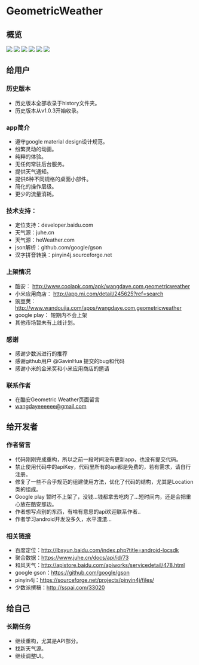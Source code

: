 # GeometricWeather

## 概览

![](https://github.com/WangDaYeeeeee/GeometricWeather/raw/master/preview/enframe_2016-02-09-08-23-181.png)
![](https://github.com/WangDaYeeeeee/GeometricWeather/raw/master/preview/enframe_2016-02-09-08-23-281.png)
![](https://github.com/WangDaYeeeeee/GeometricWeather/raw/master/preview/enframe_2016-02-09-08-25-001.png)
![](https://github.com/WangDaYeeeeee/GeometricWeather/raw/master/preview/enframe_2016-02-18-20-18-581.png)
![](https://github.com/WangDaYeeeeee/GeometricWeather/raw/master/preview/enframe_2016-02-18-23-22-041.png)
![](https://github.com/WangDaYeeeeee/GeometricWeather/raw/master/preview/enframe_2016-02-20-21-06-491.png)

## 给用户

### 历史版本

* 历史版本全部收录于history文件夹。
* 历史版本从v1.0.3开始收录。

### app简介

* 遵守google material design设计规范。
* 纷繁灵动的动画。
* 纯粹的体验。
* 无任何常驻后台服务。
* 提供天气通知。
* 提供6种不同规格的桌面小部件。
* 简化的操作层级。
* 更少的流量消耗。

### 技术支持：

* 定位支持：developer.baidu.com
* 天气源：juhe.cn
* 天气源：heWeather.com
* json解析：github.com/google/gson
* 汉字拼音转换：pinyin4j.sourceforge.net

### 上架情况

* 酷安： http://www.coolapk.com/apk/wangdaye.com.geometricweather
* 小米应用商店： http://app.mi.com/detail/245625?ref=search
* 豌豆荚： http://www.wandoujia.com/apps/wangdaye.com.geometricweather
* google play： 短期内不会上架
* 其他市场暂未有上线计划。

### 感谢

* 感谢少数派进行的推荐
* 感谢github用户 @GavinHua 提交的bug和代码
* 感谢小米的金米奖和小米应用商店的邀请

### 联系作者

* 在酷安Geometric Weather页面留言
* wangdayeeeeee@gmail.com

## 给开发者

### 作者留言

* 代码刚刚完成重构，所以之前一段时间没有更新app，也没有提交代码。
* 禁止使用代码中的apiKey，代码里所有的api都是免费的，若有需求，请自行注册。
* 修复了一些不合乎规范的组建使用方法，优化了代码的结构，尤其是Location类的组成。
* Google play 暂时不上架了，没钱...钱都拿去吃肉了...短时间内，还是会把重心放在酷安那边。
* 作者想写点别的东西，有啥有意思的api欢迎联系作者..
* 作者学习android开发没多久，水平渣渣...

### 相关链接

* 百度定位：http://lbsyun.baidu.com/index.php?title=android-locsdk
* 聚合数据：https://www.juhe.cn/docs/api/id/73
* 和风天气：http://apistore.baidu.com/apiworks/servicedetail/478.html
* google gson：https://github.com/google/gson
* pinyin4j：https://sourceforge.net/projects/pinyin4j/files/
* 少数派撰稿：http://sspai.com/33020

## 给自己

### 长期任务

* 继续重构，尤其是API部分。
* 找新天气源。
* 继续调整UI。
